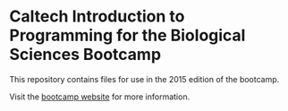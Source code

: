 # Caltech Introduction to Programming for the Biological Sciences Bootcamp

This repository contains files for use in the 2015 edition of the bootcamp.

Visit the [bootcamp website](http://justinbois.github.io/bootcamp) for more information.
